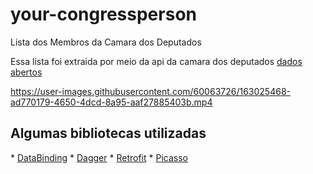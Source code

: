 # your-congressperson
Lista dos Membros da Camara dos Deputados

Essa lista foi extraida por meio da api da camara dos deputados <a href="https://dadosabertos.camara.leg.br/swagger/api.html">dados abertos</a>


https://user-images.githubusercontent.com/60063726/163025468-ad770179-4650-4dcd-8a95-aaf27885403b.mp4



<h2>Algumas bibliotecas utilizadas</h2>
* <a href="https://developer.android.com/topic/libraries/data-binding">DataBinding</a>
* <a href="https://dagger.dev/dev-guide/android.html">Dagger</a>
* <a href="https://square.github.io/retrofit/">Retrofit</a>
* <a href=https://square.github.io/picasso/>Picasso</a>
